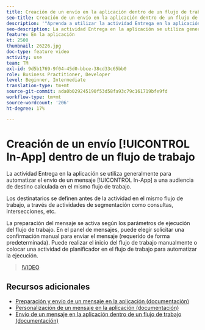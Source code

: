```yaml
---
title: Creación de un envío en la aplicación dentro de un flujo de trabajo
seo-title: Creación de un envío en la aplicación dentro de un flujo de trabajo
description: '"Aprenda a utilizar la actividad Entrega en la aplicación para automatizar el envío de un mensaje en la aplicación a una audiencia de destino calculada en un flujo de trabajo".'
seo-description: La actividad Entrega en la aplicación se utiliza generalmente para automatizar el envío de un mensaje en la aplicación a una audiencia de destino calculada en el mismo flujo de trabajo.
feature: En la aplicación
kt: 2500
thumbnail: 26226.jpg
doc-type: feature video
activity: use
team: TM
exl-id: 9d5b1769-9f04-45d0-bbce-38cd33c65bb0
role: Business Practitioner, Developer
level: Beginner, Intermediate
translation-type: tm+mt
source-git-commit: ada0b029245190f53d58fa93c79c161719bfe9fd
workflow-type: tm+mt
source-wordcount: '206'
ht-degree: 17%

---
```


# Creación de un envío [!UICONTROL In-App] dentro de un flujo de trabajo

La actividad Entrega en la aplicación se utiliza generalmente para automatizar el envío de un mensaje [!UICONTROL In-App] a una audiencia de destino calculada en el mismo flujo de trabajo.

Los destinatarios se definen antes de la actividad en el mismo flujo de trabajo, a través de actividades de segmentación como consultas, intersecciones, etc.

La preparación del mensaje se activa según los parámetros de ejecución del flujo de trabajo. En el panel de mensajes, puede elegir solicitar una confirmación manual para enviar el mensaje (requerido de forma predeterminada). Puede realizar el inicio del flujo de trabajo manualmente o colocar una actividad de planificador en el flujo de trabajo para automatizar la ejecución.

>[!VIDEO](https://video.tv.adobe.com/v/26226?quality=12)

## Recursos adicionales

* [Preparación y envío de un mensaje en la aplicación (documentación)](https://docs.adobe.com/content/help/en/campaign-standard/using/communication-channels/in-app-messaging/preparing-and-sending-an-in-app-message.html)
* [Personalización de un mensaje en la aplicación (documentación)](https://docs.adobe.com/content/help/en/campaign-standard/using/communication-channels/in-app-messaging/customizing-an-in-app-message.html)
* [Envío de un mensaje en la aplicación dentro de un flujo de trabajo (documentación)](https://docs.adobe.com/content/help/en/campaign-standard/using/managing-processes-and-data/channel-activities/in-app-delivery.html)
